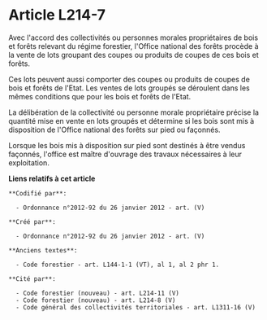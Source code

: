 # Article L214-7

Avec l'accord des collectivités ou personnes morales propriétaires de bois et forêts relevant du régime forestier, l'Office
national des forêts procède à la vente de lots groupant des coupes ou produits de coupes de ces bois et forêts.

Ces lots peuvent aussi comporter des coupes ou produits de coupes de bois et forêts de l'Etat. Les ventes de lots groupés se
déroulent dans les mêmes conditions que pour les bois et forêts de l'Etat.

La délibération de la collectivité ou personne morale propriétaire précise la quantité mise en vente en lots groupés et
détermine si les bois sont mis à disposition de l'Office national des forêts sur pied ou façonnés.

Lorsque les bois mis à disposition sur pied sont destinés à être vendus façonnés, l'office est maître d'ouvrage des travaux
nécessaires à leur exploitation.

**Liens relatifs à cet article**

	**Codifié par**:

	  - Ordonnance n°2012-92 du 26 janvier 2012 - art. (V)

	**Créé par**:

	  - Ordonnance n°2012-92 du 26 janvier 2012 - art. (V)

	**Anciens textes**:

	  - Code forestier - art. L144-1-1 (VT), al 1, al 2 phr 1.

	**Cité par**:

	  - Code forestier (nouveau) - art. L214-11 (V)
	  - Code forestier (nouveau) - art. L214-8 (V)
	  - Code général des collectivités territoriales - art. L1311-16 (V)
